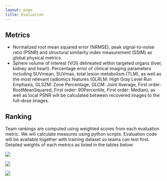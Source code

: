 ```yaml
---
layout: page
title: Evaluation
---
```


## Metrics
- Normalized root mean squared error (NRMSE), peak signal-to-noise ratio (PSNR) and structural similarity index measurement (SSIM) as global physical metrics.
- Sphere volume of interest (VOI) delineated within targeted organs (liver, kidney and heart). Percentage error of clinical imaging parameters including SUVmean, SUVmax, total lesion metabolism (TLM), as well as the most relevant radiomics features (GLRLM: High Gray Level Run Emphasis, GLSZM: Zone Percentage, GLCM: Joint Average, First order: RootMeanSquared, First order: 90Percentile, First order: Median), as well as local PSNR will be calculated between recovered images to the full-dose images.

## Ranking

Team rankings are computed using weighted scores from each evaluation metric. We will calculate measures using python scripts. Evaluation code will be available together with training dataset so teams can test first. Detailed weights of each metrics as listed in the tables below:

![](assets/weights_1.jpg)  

![](assets/weights_2.jpg)  

![](assets/weights_3.jpg)  
